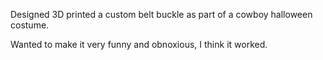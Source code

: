 Designed 3D printed a custom belt buckle as part of a cowboy halloween costume. 

Wanted to make it very funny and obnoxious, I think it worked. 
